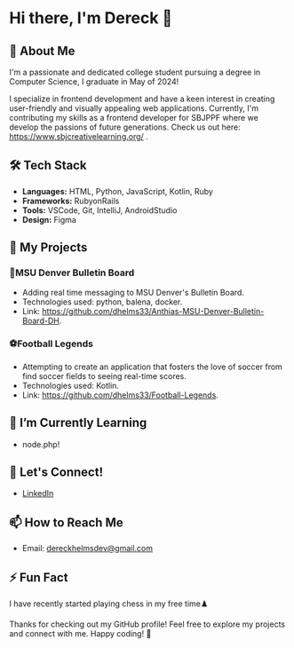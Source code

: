 # Hi there, I'm Dereck 👋

## 🚀 About Me

I'm a passionate and dedicated college student pursuing a degree in Computer Science, I graduate in May of 2024! 

I specialize in frontend development and have a keen interest in creating user-friendly and visually appealing web applications. Currently, I'm contributing my skills as a frontend developer for SBJPPF where we develop the passions of future generations. Check us out here: https://www.sbjcreativelearning.org/ .

## 🛠️ Tech Stack

- **Languages:** HTML, Python, JavaScript, Kotlin, Ruby
- **Frameworks:** RubyonRails
- **Tools:** VSCode, Git, IntelliJ, AndroidStudio 
- **Design:** Figma

## 🔧 My Projects

### 📌MSU Denver Bulletin Board
- Adding real time messaging to MSU Denver's Bulletin Board.
- Technologies used: python, balena, docker.
- Link: https://github.com/dhelms33/Anthias-MSU-Denver-Bulletin-Board-DH.

### ⚽Football Legends
- Attempting to create an application that fosters the love of soccer from find soccer fields to seeing real-time scores.
- Technologies used: Kotlin.
- Link: https://github.com/dhelms33/Football-Legends.

## 🌱 I’m Currently Learning

- node.php!

## 🔗 Let's Connect!

- [LinkedIn](https://www.linkedin.com/in/dereck-helms-211593186/)

## 📫 How to Reach Me

- Email: dereckhelmsdev@gmail.com

## ⚡ Fun Fact

I have recently started playing chess in my free time♟️

Thanks for checking out my GitHub profile! Feel free to explore my projects and connect with me. Happy coding! 🚀
